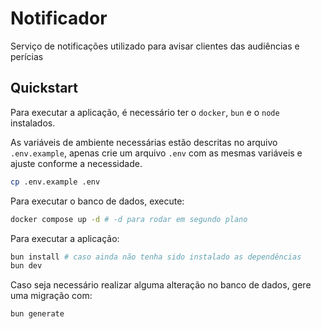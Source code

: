 # Notificador
Serviço de notificações utilizado para avisar clientes das audiências e perícias

## Quickstart
Para executar a aplicação, é necessário ter o `docker`, `bun` e o `node` instalados.

As variáveis de ambiente necessárias estão descritas no arquivo `.env.example`, apenas crie um arquivo `.env` com as mesmas variáveis e ajuste conforme a necessidade.
```bash
cp .env.example .env
```

Para executar o banco de dados, execute:
```bash
docker compose up -d # -d para rodar em segundo plano
```

Para executar a aplicação:
```bash
bun install # caso ainda não tenha sido instalado as dependências
bun dev
```

Caso seja necessário realizar alguma alteração no banco de dados, gere uma migração com:
```bash
bun generate
```
